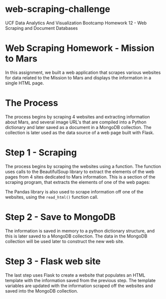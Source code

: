 # web-scraping-challenge
UCF Data Analytics And Visualization Bootcamp Homework 12 - Web Scraping and Document Databases


# Web Scraping Homework - Mission to Mars

In this assignment, we built a web application that scrapes various websites for data related to the Mission to Mars and displays the information in a single HTML page.

# The Process
The process begins by scraping 4 websites and extracting information about Mars, and several image URL's that are compiled into a Python dictionary and later saved as a document in a MongoDB collection.  The collection is later used as the data source of a web page built with Flask. 

# Step 1 - Scraping
The process begins by scraping the websites using a function.  The function uses calls to the BeautifulSoup library to extract the elements of the web pages from 4 sites dedicated to Mars information. This is a section of the scraping program, that extracts the elements of one of the web pages:


The Pandas library is also used to scrape information off one of the websites, using the ```read_html()``` function call.

# Step 2 - Save to MongoDB
The information is saved in memory to a python dictionary structure, and this is later saved to a MongoDB collection.  The data in the MongoDB collection will be used later to construct the new web site. 

# Step 3 - Flask web site
The last step uses Flask to create a website that populates an HTML template with the information saved from the previous step.  The template variables are updated with the information scraped off the websites and saved into the MongoDB collection.
